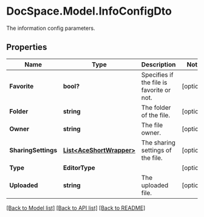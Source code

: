 # DocSpace.Model.InfoConfigDto
The information config parameters.

## Properties

Name | Type | Description | Notes
------------ | ------------- | ------------- | -------------
**Favorite** | **bool?** | Specifies if the file is favorite or not. | [optional] 
**Folder** | **string** | The folder of the file. | [optional] 
**Owner** | **string** | The file owner. | [optional] 
**SharingSettings** | [**List&lt;AceShortWrapper&gt;**](.md) | The sharing settings of the file. | [optional] 
**Type** | **EditorType** |  | [optional] 
**Uploaded** | **string** | The uploaded file. | [optional] 

[[Back to Model list]](../README.md#documentation-for-models) [[Back to API list]](../README.md#documentation-for-api-endpoints) [[Back to README]](../README.md)

